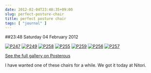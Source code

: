 ```yaml
---
date: 2012-02-04T23:48:35+09:00
slug: perfect-posture-chair
title: perfect posture chair
tags: [ "journal" ]
---
```


##23:48 Saturday 04 February 2012

[![P247](https://getfile1.posterous.com/getfile/files.posterous.com/thunderrabbit/jjnhwxgdJowguogxlDckjvInHftCHemFlIgxJoqxrucxBqaFJpAmFjxwiufr/p247.jpg.scaled500.jpg)](https://getfile8.posterous.com/getfile/files.posterous.com/thunderrabbit/jjnhwxgdJowguogxlDckjvInHftCHemFlIgxJoqxrucxBqaFJpAmFjxwiufr/p247.jpg.scaled1000.jpg) [![P249](https://getfile6.posterous.com/getfile/files.posterous.com/thunderrabbit/rrbkbqoqujmmfxyAFjlmseanbzidsJJGmnuuHsmasgatIgHkglEmwtGAmGzy/p249.jpg.scaled500.jpg)](https://getfile1.posterous.com/getfile/files.posterous.com/thunderrabbit/rrbkbqoqujmmfxyAFjlmseanbzidsJJGmnuuHsmasgatIgHkglEmwtGAmGzy/p249.jpg.scaled1000.jpg) [![P258](https://getfile1.posterous.com/getfile/files.posterous.com/thunderrabbit/nbygtjdbvrjltlpfDCpacfoFhsEqkmCudHDomFFqaDBzddjxFlupnaipgGrc/p258.jpg.scaled500.jpg)](https://getfile4.posterous.com/getfile/files.posterous.com/thunderrabbit/nbygtjdbvrjltlpfDCpacfoFhsEqkmCudHDomFFqaDBzddjxFlupnaipgGrc/p258.jpg.scaled1000.jpg) [![P255](https://getfile3.posterous.com/getfile/files.posterous.com/thunderrabbit/thkBxqsexmJJopsEjetxrHsvHFcvrbAAnHdlyaDsEofggdykvEJwjBquAjxJ/p255.jpg.scaled500.jpg)](https://getfile9.posterous.com/getfile/files.posterous.com/thunderrabbit/thkBxqsexmJJopsEjetxrHsvHFcvrbAAnHdlyaDsEofggdykvEJwjBquAjxJ/p255.jpg.scaled1000.jpg) [![P259](https://getfile3.posterous.com/getfile/files.posterous.com/thunderrabbit/hFqwJgdoovvwamEdlbHiCHIrlvFoussGzuamvmbdsaGHpijrDpxbenrwpFoJ/p259.jpg.scaled500.jpg)](https://getfile1.posterous.com/getfile/files.posterous.com/thunderrabbit/hFqwJgdoovvwamEdlbHiCHIrlvFoussGzuamvmbdsaGHpijrDpxbenrwpFoJ/p259.jpg.scaled1000.jpg) [![P256](https://getfile6.posterous.com/getfile/files.posterous.com/thunderrabbit/JgmFGiklnwdEjlqpeqzxhjCudlEqHrdzjwxvcintrjkxElaocoECDrgfeckh/p256.jpg.scaled500.jpg)](https://getfile4.posterous.com/getfile/files.posterous.com/thunderrabbit/JgmFGiklnwdEjlqpeqzxhjCudlEqHrdzjwxvcintrjkxElaocoECDrgfeckh/p256.jpg.scaled1000.jpg) [![P257](https://getfile6.posterous.com/getfile/files.posterous.com/thunderrabbit/JAHfHoFHDtjbxEtwyJbClsBpEidbdyCrtmHzJpyitkwrByHDIAJbdpEzspDH/p257.jpg.scaled500.jpg)](https://getfile2.posterous.com/getfile/files.posterous.com/thunderrabbit/JAHfHoFHDtjbxEtwyJbClsBpEidbdyCrtmHzJpyitkwrByHDIAJbdpEzspDH/p257.jpg.scaled1000.jpg)

[See the full gallery on Posterous](https://stream.robnugen.com/perfect-posture-chair)

I have wanted one of these chairs for a while.   We got it today at Nitori.
